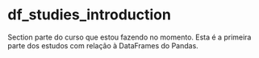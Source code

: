 # df_studies_introduction
Section parte do curso que estou fazendo no momento. Esta é a primeira parte dos estudos com relação à DataFrames do Pandas.
